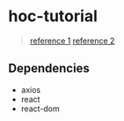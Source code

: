 # hoc-tutorial
> [reference 1](https://velopert.com/3537) [reference 2](https://codesandbox.io/s/qzj9kw265w)

## Dependencies
- axios
- react
- react-dom